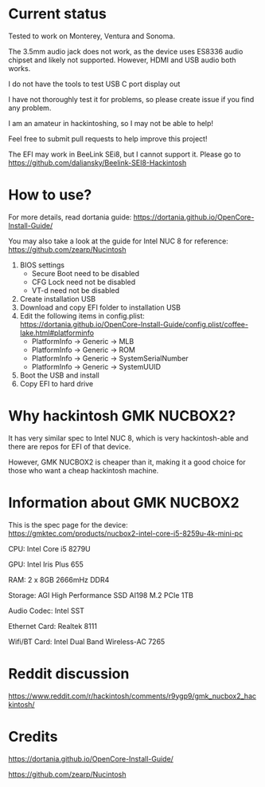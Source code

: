 # Current status
Tested to work on Monterey, Ventura and Sonoma.

The 3.5mm audio jack does not work, as the device uses ES8336 audio chipset and likely not supported. However, HDMI and USB audio both works.

I do not have the tools to test USB C port display out

I have not thoroughly test it for problems, so please create issue if you find any problem.

I am an amateur in hackintoshing, so I may not be able to help!

Feel free to submit pull requests to help improve this project!

The EFI may work in BeeLink SEi8, but I cannot support it. Please go to https://github.com/daliansky/Beelink-SEI8-Hackintosh

# How to use?
For more details, read dortania guide: https://dortania.github.io/OpenCore-Install-Guide/

You may also take a look at the guide for Intel NUC 8 for reference: https://github.com/zearp/Nucintosh

1. BIOS settings
    - Secure Boot need to be disabled
    - CFG Lock need not be disabled
    - VT-d need not be disabled
2. Create installation USB
3. Download and copy EFI folder to installation USB
4. Edit the following items in config.plist: https://dortania.github.io/OpenCore-Install-Guide/config.plist/coffee-lake.html#platforminfo
    - PlatformInfo -> Generic -> MLB
    - PlatformInfo -> Generic -> ROM
    - PlatformInfo -> Generic -> SystemSerialNumber
    - PlatformInfo -> Generic -> SystemUUID
5. Boot the USB and install
6. Copy EFI to hard drive

# Why hackintosh GMK NUCBOX2?
It has very similar spec to Intel NUC 8, which is very hackintosh-able and there are repos for EFI of that device.

However, GMK NUCBOX2 is cheaper than it, making it a good choice for those who want a cheap hackintosh machine.

# Information about GMK NUCBOX2
This is the spec page for the device: https://gmktec.com/products/nucbox2-intel-core-i5-8259u-4k-mini-pc

CPU: Intel Core i5 8279U

GPU: Intel Iris Plus 655

RAM: 2 x 8GB 2666mHz DDR4

Storage: AGI High Performance SSD AI198 M.2 PCIe 1TB

Audio Codec: Intel SST

Ethernet Card: Realtek 8111

Wifi/BT Card: Intel Dual Band Wireless-AC 7265

# Reddit discussion
https://www.reddit.com/r/hackintosh/comments/r9ygp9/gmk_nucbox2_hackintosh/

# Credits
https://dortania.github.io/OpenCore-Install-Guide/

https://github.com/zearp/Nucintosh
